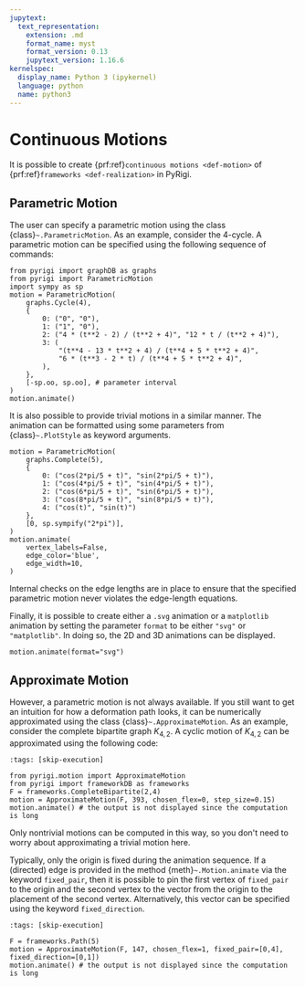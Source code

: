 ```yaml
---
jupytext:
  text_representation:
    extension: .md
    format_name: myst
    format_version: 0.13
    jupytext_version: 1.16.6
kernelspec:
  display_name: Python 3 (ipykernel)
  language: python
  name: python3
---
```


# Continuous Motions

It is possible to create {prf:ref}`continuous motions <def-motion>` of {prf:ref}`frameworks <def-realization>` in PyRigi.

## Parametric Motion

The user can specify a parametric motion using the class {class}`~.ParametricMotion`. 
As an example, consider the 4-cycle. A parametric motion can be specified
using the following sequence of commands:

```{code-cell} ipython3
from pyrigi import graphDB as graphs
from pyrigi import ParametricMotion
import sympy as sp
motion = ParametricMotion(
    graphs.Cycle(4),
    {
        0: ("0", "0"),
        1: ("1", "0"),
        2: ("4 * (t**2 - 2) / (t**2 + 4)", "12 * t / (t**2 + 4)"),
        3: (
            "(t**4 - 13 * t**2 + 4) / (t**4 + 5 * t**2 + 4)",
            "6 * (t**3 - 2 * t) / (t**4 + 5 * t**2 + 4)",
        ),
    },
    [-sp.oo, sp.oo], # parameter interval
)
motion.animate()
```

It is also possible to provide trivial motions in a similar manner.
The animation can be formatted using some parameters from {class}`~.PlotStyle` as keyword arguments.

```{code-cell} ipython3
motion = ParametricMotion(
    graphs.Complete(5),
    {
        0: ("cos(2*pi/5 + t)", "sin(2*pi/5 + t)"),
        1: ("cos(4*pi/5 + t)", "sin(4*pi/5 + t)"),
        2: ("cos(6*pi/5 + t)", "sin(6*pi/5 + t)"),
        3: ("cos(8*pi/5 + t)", "sin(8*pi/5 + t)"),
        4: ("cos(t)", "sin(t)")
    },
    [0, sp.sympify("2*pi")],
)
motion.animate(
    vertex_labels=False,
    edge_color='blue',
    edge_width=10,
)
```

Internal checks on the edge lengths are in place to ensure that the specified parametric motion
never violates the edge-length equations. 

Finally, it is possible to create either a ``.svg`` animation or a ``matplotlib`` animation by
setting the parameter ``format`` to be either ``"svg"`` or ``"matplotlib"``. In doing so, the
2D and 3D animations can be displayed.

```{code-cell} ipython3
motion.animate(format="svg")
```

## Approximate Motion

However, a parametric motion is not always available. If you still want to get an
intuition for how a deformation path looks, it can be numerically approximated using
the class {class}`~.ApproximateMotion`. As an example, consider the complete bipartite graph $K_{4,2}$.
A cyclic motion of $K_{4,2}$ can be approximated using the following code:

```{code-cell} ipython3
:tags: [skip-execution]

from pyrigi.motion import ApproximateMotion
from pyrigi import frameworkDB as frameworks
F = frameworks.CompleteBipartite(2,4)
motion = ApproximateMotion(F, 393, chosen_flex=0, step_size=0.15)
motion.animate() # the output is not displayed since the computation is long
```

Only nontrivial motions can be computed in this way, so you don't need to worry about approximating a
trivial motion here.

Typically, only the origin is fixed during the animation sequence. If a (directed) edge is
provided in the method {meth}`~.Motion.animate` via the keyword `fixed_pair`, then it is possible to
pin the first vertex of `fixed_pair` to the origin and the second vertex to the vector from the origin
to the placement of the second vertex. Alternatively, this vector can be specified using the keyword
``fixed_direction``.

```{code-cell} ipython3
:tags: [skip-execution]

F = frameworks.Path(5)
motion = ApproximateMotion(F, 147, chosen_flex=1, fixed_pair=[0,4], fixed_direction=[0,1])
motion.animate() # the output is not displayed since the computation is long
```
